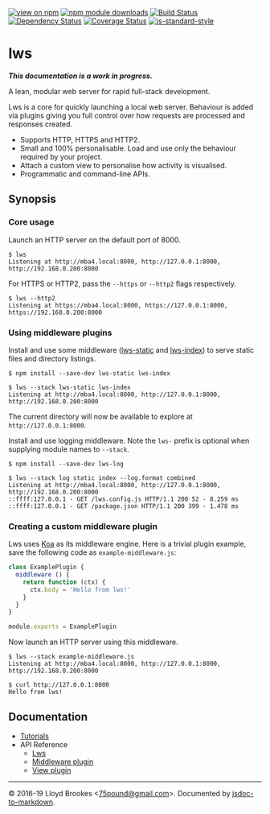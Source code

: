 [![view on npm](https://img.shields.io/npm/v/lws.svg)](https://www.npmjs.org/package/lws)
[![npm module downloads](https://img.shields.io/npm/dt/lws.svg)](https://www.npmjs.org/package/lws)
[![Build Status](https://travis-ci.org/lwsjs/lws.svg?branch=master)](https://travis-ci.org/lwsjs/lws)
[![Dependency Status](https://badgen.net/david/dep/lwsjs/lws)](https://david-dm.org/lwsjs/lws)
[![Coverage Status](https://coveralls.io/repos/github/lwsjs/lws/badge.svg)](https://coveralls.io/github/lwsjs/lws)
[![js-standard-style](https://img.shields.io/badge/code%20style-standard-brightgreen.svg)](https://github.com/feross/standard)

# lws

***This documentation is a work in progress.***

A lean, modular web server for rapid full-stack development.

Lws is a core for quickly launching a local web server. Behaviour is added via plugins giving you full control over how requests are processed and responses created.

* Supports HTTP, HTTPS and HTTP2.
* Small and 100% personalisable. Load and use only the behaviour required by your project.
* Attach a custom view to personalise how activity is visualised.
* Programmatic and command-line APIs.

## Synopsis

### Core usage

Launch an HTTP server on the default port of 8000.

```
$ lws
Listening at http://mba4.local:8000, http://127.0.0.1:8000, http://192.168.0.200:8000
```

For HTTPS or HTTP2, pass the `--https` or `--http2` flags respectively.

```
$ lws --http2
Listening at https://mba4.local:8000, https://127.0.0.1:8000, https://192.168.0.200:8000
```

### Using middleware plugins

Install and use some middleware ([lws-static](https://github.com/lwsjs/static) and [lws-index](https://github.com/lwsjs/index)) to serve static files and directory listings.

```
$ npm install --save-dev lws-static lws-index

$ lws --stack lws-static lws-index
Listening at http://mba4.local:8000, http://127.0.0.1:8000, http://192.168.0.200:8000
```

The current directory will now be available to explore at `http://127.0.0.1:8000`.

Install and use logging middleware. Note the `lws-` prefix is optional when supplying module names to `--stack`.

```
$ npm install --save-dev lws-log

$ lws --stack log static index --log.format combined
Listening at http://mba4.local:8000, http://127.0.0.1:8000, http://192.168.0.200:8000
::ffff:127.0.0.1 - GET /lws.config.js HTTP/1.1 200 52 - 8.259 ms
::ffff:127.0.0.1 - GET /package.json HTTP/1.1 200 399 - 1.478 ms
```

### Creating a custom middleware plugin

Lws uses [Koa](https://github.com/koajs/koa/) as its middleware engine. Here is a trivial plugin example, save the following code as `example-middleware.js`:

```js
class ExamplePlugin {
  middleware () {
    return function (ctx) {
      ctx.body = 'Hello from lws!'
    }
  }
}

module.exports = ExamplePlugin
```

Now launch an HTTP server using this middleware.

```
$ lws --stack example-middleware.js
Listening at http://mba4.local:8000, http://127.0.0.1:8000, http://192.168.0.200:8000

$ curl http://127.0.0.1:8000
Hello from lws!
```

## Documentation 

* [Tutorials](https://github.com/lwsjs/lws/wiki)
* API Reference
    * [Lws](https://github.com/lwsjs/lws/blob/master/doc/lws.md)
    * [Middleware plugin](https://github.com/lwsjs/lws/blob/master/doc/middleware-plugin.md)
    * [View plugin](https://github.com/lwsjs/lws/blob/master/doc/view-plugin.md)

* * *

&copy; 2016-19 Lloyd Brookes \<75pound@gmail.com\>. Documented by [jsdoc-to-markdown](https://github.com/jsdoc2md/jsdoc-to-markdown).
